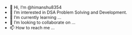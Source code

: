 - 👋 Hi, I’m @himanshu8354
- 👀 I’m interested in DSA Problem Solving and Development.
- 🌱 I’m currently learning ...
- 💞️ I’m looking to collaborate on ...
- 📫 How to reach me ...

<!---
himanshu8354/himanshu8354 is a ✨ special ✨ repository because its `README.md` (this file) appears on your GitHub profile.
You can click the Preview link to take a look at your changes.
--->
